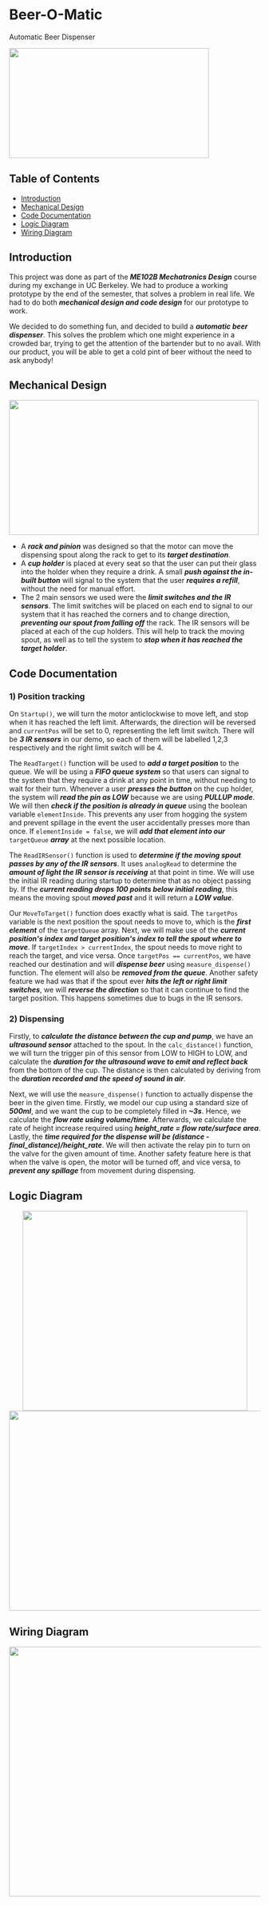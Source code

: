 # Beer-O-Matic
Automatic Beer Dispenser

<img src='https://user-images.githubusercontent.com/77097236/154419592-63ef2732-a856-435f-9c12-ad9126178d0e.png' width='400' height='220'>

## Table of Contents
* [Introduction](#introduction)
* [Mechanical Design](#mechanical-design)
* [Code Documentation](#code-documentation)
* [Logic Diagram](#logic-diagram)
* [Wiring Diagram](#wiring-diagram)

## Introduction
This project was done as part of the **_ME102B Mechatronics Design_** course during my exchange in UC Berkeley. We had to produce a working prototype by the end of the semester, that solves a problem in real life. We had to do both **_mechanical design and code design_** for our prototype to work.

We decided to do something fun, and decided to build a **_automatic beer dispenser_**. This solves the problem which one might experience in a crowded bar, trying to get the attention of the bartender but to no avail. With our product, you will be able to get a cold pint of beer without the need to ask anybody!

## Mechanical Design
<img src='https://user-images.githubusercontent.com/77097236/174054920-68d00b78-cf0b-4d1c-b6b6-8d86e0c52d02.jpg' width='500' height='270'>

- A **_rack and pinion_** was designed so that the motor can move the dispensing spout along the rack to get to its **_target destination_**.
- A **_cup holder_** is placed at every seat so that the user can put their glass into the holder when they require a drink. A small **_push against the in-built button_** will signal to the system that the user **_requires a refill_**, without the need for manual effort.
- The 2 main sensors we used were the **_limit switches and the IR sensors_**. The limit switches will be placed on each end to signal to our system that it has reached the corners and to change direction, **_preventing our spout from falling off_** the rack. The IR sensors will be placed at each of the cup holders. This will help to track the moving spout, as well as to tell the system to **_stop when it has reached the target holder_**.

## Code Documentation
### 1) Position tracking
On `Startup()`, we will turn the motor anticlockwise to move left, and stop when it has reached the left limit. Afterwards, the direction will be reversed and `currentPos` will be set to 0, representing the left limit switch. There will be **_3 IR sensors_** in our demo, so each of them will be labelled 1,2,3 respectively and the right limit switch will be 4.

The `ReadTarget()` function will be used to **_add a target position_** to the queue. We will be using a **_FIFO queue system_** so that users can signal to the system that they require a drink at any point in time, without needing to wait for their turn. Whenever a user **_presses the button_** on the cup holder, the system will **_read the pin as LOW_** because we are using **_PULLUP mode_**. We will then **_check if the position is already in queue_** using the boolean variable `elementInside`. This prevents any user from hogging the system and prevent spillage in the event the user accidentally presses more than once. If `elementInside = false`, we will **_add that element into our_** `targetQueue` **_array_** at the next possible location.

The `ReadIRSensor()` function is used to **_determine if the moving spout passes by any of the IR sensors_**. It uses `analogRead` to determine the **_amount of light the IR sensor is receiving_** at that point in time. We will use the initial IR reading during startup to determine that as no object passing by. If the **_current reading drops 100 points below initial reading_**, this means the moving spout **_moved past_** and it will return a **_LOW value_**.

Our `MoveToTarget()` function does exactly what is said. The `targetPos` variable is the next position the spout needs to move to, which is the **_first element_** of the `targetQueue` array. Next, we will make use of the **_current position's index and target position's index to tell the spout where to move_**. If `targetIndex > currentIndex`, the spout needs to move right to reach the target, and vice versa. Once `targetPos == currentPos`, we have reached our destination and will **_dispense beer_** using `measure_dispense()` function. The element will also be **_removed from the queue_**. Another safety feature we had was that if the spout ever **_hits the left or right limit switches_**, we will **_reverse the direction_** so that it can continue to find the target position. This happens sometimes due to bugs in the IR sensors.

### 2) Dispensing
Firstly, to **_calculate the distance between the cup and pump_**, we have an **_ultrasound sensor_** attached to the spout. In the `calc_distance()` function, we will turn the trigger pin of this sensor from LOW to HIGH to LOW, and calculate the **_duration for the ultrasound wave to emit and reflect back_** from the bottom of the cup. The distance is then calculated by deriving from the **_duration recorded and the speed of sound in air_**.

Next, we will use the `measure_dispense()` function to actually dispense the beer in the given time. Firstly, we model our cup using a standard size of **_500ml_**, and we want the cup to be completely filled in **_~3s_**. Hence, we calculate the **_flow rate using volume/time_**. Afterwards, we calculate the rate of height increase required using **_height_rate = flow rate/surface area_**. Lastly, the **_time required for the dispense will be (distance - final_distance)/height_rate_**. We will then activate the relay pin to turn on the valve for the given amount of time. Another safety feature here is that when the valve is open, the motor will be turned off, and vice versa, to **_prevent any spillage_** from movement during dispensing.


## Logic Diagram
<p align="center">
  <img src='https://user-images.githubusercontent.com/77097236/176107367-999a6f41-9dd7-4474-913a-12f6d676f4b9.jpg' width='450' height='400'>
  
  <img src='https://user-images.githubusercontent.com/77097236/176107897-e9a0bc9a-1457-4774-b63e-8c4274b12ab6.jpg' width='550' height='400'>
</p>

## Wiring Diagram
<p align="center">
  <img src='https://user-images.githubusercontent.com/77097236/176108375-bbb05da6-318a-4de0-8853-694d5d2277c4.jpg' width='1000' height='500'>
</p>
